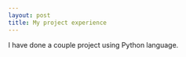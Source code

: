 ```yaml
---
layout: post
title: My project experience
---
```


I have done a couple project using Python language. 
